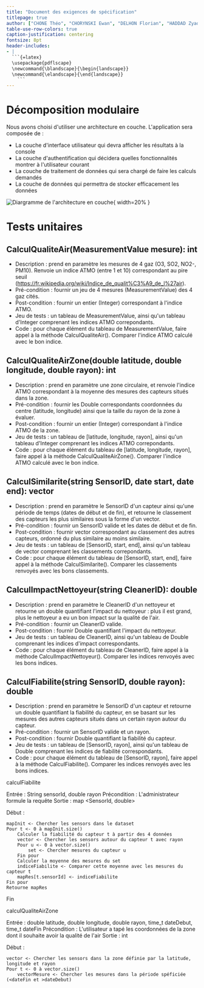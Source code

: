 ```yaml
---
title: "Document des exigences de spécification"
titlepage: true
author: ["CHONE Théo", "CHORYNSKI Ewan", "DELHON Florian", "HADDAD Zyad"]
table-use-row-colors: true
caption-justification: centering
fontsize: 8pt
header-includes:
- |
  ```{=latex}
  \usepackage{pdflscape}
  \newcommand{\blandscape}{\begin{landscape}}
  \newcommand{\elandscape}{\end{landscape}}
    ```
---
```


# Décomposition modulaire

Nous avons choisi d'utiliser une architecture en couche.
L'application sera composée de :

- La couche d'interface utilisateur qui devra afficher les résultats à la console
- La couche d'authentification qui décidera quelles fonctionnalités montrer à l'utilisateur courant
- La couche de traitement de données qui sera chargé de faire les calculs demandés
- La couche de données qui permettra de stocker efficacement les données

![Diargramme de l'architecture en couche](img/modules.png){ width=20% }

# Tests unitaires

## CalculQualiteAir(MeasurementValue mesure): int

- Description : prend en paramètre les mesures de 4 gaz (O3, SO2, NO2-, PM10). Renvoie un indice ATMO (entre 1 et 10) correspondant au pire seuil (https://fr.wikipedia.org/wiki/Indice_de_qualit%C3%A9_de_l%27air).
- Pré-condition : fournir un jeu de 4 mesures (MeasurementValue) des 4 gaz cités.
- Post-condition : fournir un entier (Integer) correspondant à l'indice ATMO.
- Jeu de tests : un tableau de MeasurementValue, ainsi qu'un tableau d'Integer comprenant les indices ATMO correpondants.
- Code : pour chaque élément du tableau de MeasurementValue, faire appel à la méthode CalculQualiteAir(). Comparer l'indice ATMO calculé avec le bon indice.

## CalculQualiteAirZone(double latitude, double longitude, double rayon): int

- Description : prend en paramètre une zone circulaire, et renvoie l'indice ATMO correspondant à la moyenne des mesures des capteurs situés dans la zone.
- Pré-condition : fournir les Double correspondants coordonnées du centre (latitude, longitude) ainsi que la taille du rayon de la zone à évaluer.
- Post-condition : fournir un entier (Integer) correspondant à l'indice ATMO de la zone.
- Jeu de tests : un tableau de [latitude, longitude, rayon], ainsi qu'un tableau d'Integer comprenant les indices ATMO correpondants.
- Code : pour chaque élément du tableau de [latitude, longitude, rayon], faire appel à la méthode CalculQualiteAirZone(). Comparer l'indice ATMO calculé avec le bon indice.

## CalculSimilarite(string SensorID, date start, date end): vector<Sensor>

- Description : prend en paramètre le SensorID d'un capteur ainsi qu'une période de temps (dates de début et de fin), et retourne le classement des capteurs les plus similaires sous la forme d'un vector<Sensor>.
- Pré-condition : fournir un SensorID valide et les dates de début et de fin.
- Post-condition : fournir vector<Sensor> correspondant au classement des autres capteurs, ordonné du plus similaire au moins similaire.
- Jeu de tests : un tableau de [SensorID, start, end], ainsi qu'un tableau de vector<Sensor> comprenant les classements correpondants.
- Code : pour chaque élément du tableau de [SensorID, start, end], faire appel à la méthode CalculSimilarite(). Comparer les classements renvoyés avec les bons classements.

## CalculImpactNettoyeur(string CleanerID): double

- Description : prend en paramètre le CleanerID d'un nettoyeur et retourne un double quantifiant l'impact du nettoyeur : plus il est grand, plus le nettoyeur a eu un bon impact sur la qualité de l'air.
- Pré-condition : fournir un CleanerID valide.
- Post-condition : fournir Double quantifiant l'impact du nettoyeur.
- Jeu de tests : un tableau de CleanerID, ainsi qu'un tableau de Double comprenant les indices d'impact correspondants.
- Code : pour chaque élément du tableau de CleanerID, faire appel à la méthode CalculImpactNettoyeur(). Comparer les indices renvoyés avec les bons indices.

## CalculFiabilite(string SensorID, double rayon): double

- Description : prend en paramètre le SensorID d'un capteur et retourne un double quantifiant la fiabilité du capteur, en se basant sur les mesures des autres capteurs situés dans un certain rayon autour du capteur.
- Pré-condition : fournir un SensorID valide et un rayon.
- Post-condition : fournir Double quantifiant la fiabilité du capteur.
- Jeu de tests : un tableau de [SensorID, rayon], ainsi qu'un tableau de Double comprenant les indices de fiabilité correspondants.
- Code : pour chaque élément du tableau de [SensorID, rayon], faire appel à la méthode CalculFiabilite(). Comparer les indices renvoyés avec les bons indices.
  
  
calculFiabilite 

Entrée : String sensorId, double rayon
Précondition : L'administrateur formule la requête
Sortie : map <SensorId, double>

Début :

	mapInit <- Chercher les sensors dans le dataset 
	Pour t <- 0 à mapInit.size()
		Calculer la fiabilité du capteur t à partir des 4 données
		vector <- Chercher les sensors autour du capteur t avec rayon
		Pour u <- 0 à vector.size()
			set <- Chercher mesures du capteur u
		Fin pour
		Calculer la moyenne des mesures du set
		indiceFiabilite <- Comparer cette moyenne avec les mesures du capteur t 
		mapRes[t.sensorId] <- indiceFiabilite
	Fin pour
	Retourne mapRes

Fin

calculQualiteAirZone

Entrée : double latitude, double longitude, double rayon, time_t dateDebut, time_t dateFin
Précondition : L'utilisateur a tapé les coordonnées de la zone dont il souhaite avoir la qualité de l'air
Sortie : int

Début : 
	
	vector <- Chercher les sensors dans la zone définie par la latitude, longitude et rayon
	Pour t <- 0 à vector.size()
		vectorMesure <- Chercher les mesures dans la période spéficiée (<dateFin et >dateDebut)
